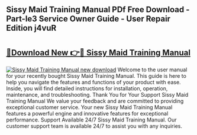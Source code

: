 ## Sissy Maid Training Manual PDf Free Download - Part-le3 Service Owner Guide - User Repair Edition j4vuR

# <h2><a href="http://bc81833.oget.top/?id=Sissy+Maid+Training+Manual">🔗Download New 👉🔴 Sissy Maid Training Manual</a></h2>

[![Sissy Maid Training Manual new download](https://i.imgur.com/5g1atiW.png)](http://bc81833.oget.top/?id=Sissy+Maid+Training+Manual)
Welcome to the user manual for your recently bought Sissy Maid Training Manual. This guide is here to help you navigate the features and functions of your product with ease. Inside, you will find detailed instructions for installation, operation, maintenance, and troubleshooting. Thank You for Your Support Sissy Maid Training Manual We value your feedback and are committed to providing exceptional customer service. Your new Sissy Maid Training Manual features a powerful engine and innovative features for exceptional performance. Support Available 24/7 Sissy Maid Training Manual. Our customer support team is available 24/7 to assist you with any inquiries.
